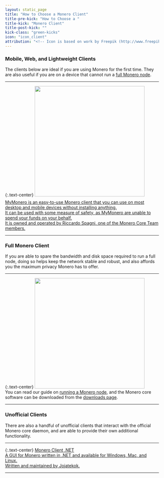 ```yaml
---
layout: static_page
title: "How to Choose a Monero Client"
title-pre-kick: "How to Choose a "
title-kick: "Monero Client"
title-post-kick: ""
kick-class: "green-kicks"
icon: "icon_client"
attribution: "<!-- Icon is based on work by Freepik (http://www.freepik.com) and is licensed under Creative Commons BY 3.0 -->"
---
```


### Mobile, Web, and Lightweight Clients

The clients below are ideal if you are using Monero for the first time. They are also useful if you are on a device that cannot run a [full Monero node](/getting-started/running).

---

{:.text-center}
[<img style="width: 360px; padding-bottom: 10px;" src="//static.monero.cc/images/clients/mymonero.svg" />  
MyMonero is an easy-to-use Monero client that you can use on most desktop and mobile devices without installing anything.  
It can be used with some measure of safety, as MyMonero are unable to spend your funds on your behalf.  
It is owned and operated by Riccardo Spagni, one of the Monero Core Team members.](https://mymonero.com)

---

### Full Monero Client

If you are able to spare the bandwidth and disk space required to run a full node, doing so helps keep the network stable and robust, and also affords you the maximum privacy Monero has to offer.

---

{:.text-center}
<img style="width: 360px;" src="//static.monero.cc/images/logo.svg" />  
You can read our guide on [running a Monero node](/getting-started/running), and the Monero core software can be downloaded from the [downloads page](/downloads).

---

### Unofficial Clients

There are also a handful of unofficial clients that interact with the official Monero core daemon, and are able to provide their own additional functionality.

---

{:.text-center}
[Monero Client .NET  
A GUI for Monero written in .NET and available for Windows, Mac, and Linux.  
Written and maintained by Jojatekok.](https://bitcointalk.org/index.php?topic=683365.00)

---